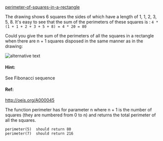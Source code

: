 [perimeter-of-squares-in-a-rectangle](https://www.codewars.com/kata/559a28007caad2ac4e000083)

The drawing shows 6 squares the sides of which have a length of 1, 1, 2, 3, 5, 8.
It's easy to see that the sum of the perimeters of these squares is :
` 4 * (1 + 1 + 2 + 3 + 5 + 8) = 4 * 20 = 80  `                                        

Could you give the sum of the perimeters of all the squares in a rectangle when there are n + 1 squares disposed in the same manner as in the drawing: 


![alternative text](http://i.imgur.com/EYcuB1wm.jpg)

#### Hint: 
See Fibonacci sequence
#### Ref:
http://oeis.org/A000045

The function perimeter has for parameter n where n + 1 is the number of squares (they are numbered from 0 to n) and returns the total perimeter of all the squares.

```
perimeter(5)  should return 80
perimeter(7)  should return 216
```
